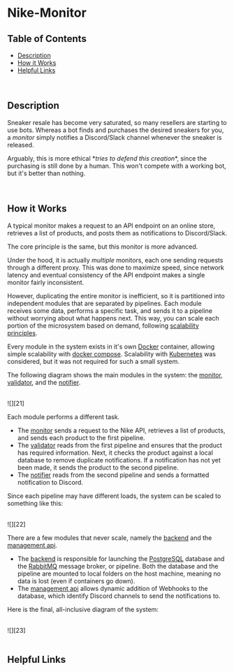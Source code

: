 # Nike-Monitor

## Table of Contents
- [Description](#Description)
- [How it Works](#How-it-Works)
- [Helpful Links](#Helpful-Links)

<br/>

## Description
Sneaker resale has become very saturated, so many resellers are starting to use bots. Whereas a bot finds and purchases the desired sneakers for you, a *monitor* simply notifies a Discord/Slack channel whenever the sneaker is released.

Arguably, this is more ethical \**tries to defend this creation*\*, since the purchasing is still done by a human. This won't compete with a working bot, but it's better than nothing.

<br/>

## How it Works
A typical monitor makes a request to an API endpoint on an online store, retrieves a list of products, and posts them as notifications to Discord/Slack.

The core principle is the same, but this monitor is more advanced.

Under the hood, it is actually *multiple* monitors, each one sending requests through a different proxy. This was done to maximize speed, since network latency and eventual consistency of the API endpoint makes a single monitor fairly inconsistent.

However, duplicating the entire monitor is inefficient, so it is partitioned into independent modules that are separated by pipelines. Each module receives some data, performs a specific task, and sends it to a pipeline without worrying about what happens next. This way, you can scale each portion of the microsystem based on demand, following [scalability principles][6].

Every module in the system exists in it's own [Docker][3] container, allowing simple scalability with [docker compose][4]. Scalability with [Kubernetes][5] was considered, but it was not required for such a small system. 

The following diagram shows the main modules in the system: the [monitor][11], [validator][12], and the [notifier][13].

<br/>
![][21]
<br/>

Each module performs a different task.
- The [monitor][11] sends a request to the Nike API, retrieves a list of products, and sends each product to the first pipeline.
- The [validator][12] reads from the first pipeline and ensures that the product has required information. Next, it checks the product against a local database to remove duplicate notifications. If a notification has not yet been made, it sends the product to the second pipeline.
- The [notifier][13] reads from the second pipeline and sends a formatted notification to Discord.

Since each pipeline may have different loads, the system can be scaled to something like this:

<br/>
![][22]
<br/>

There are a few modules that never scale, namely the [backend][15] and the [management api][14].
- The [backend][15] is responsible for launching the [PostgreSQL][2] database and the [RabbitMQ][1] message broker, or pipeline. Both the database and the pipeline are mounted to local folders on the host machine, meaning no data is lost (even if containers go down).
- The [management api][14] allows dynamic addition of Webhooks to the database, which identify Discord channels to send the notifications to.

Here is the final, all-inclusive diagram of the system:

<br/>
![][23]
<br/>

<br/>

## Helpful Links

[1]: https://www.rabbitmq.com/
[2]: https://www.postgresql.org/
[3]: https://www.docker.com/
[4]: https://docs.docker.com/compose/
[5]: https://kubernetes.io/
[6]: https://elastisys.com/2015/09/10/scalability-design-principles/
[11]: ./src/monitor
[12]: ./src/validator
[13]: ./src/notifier
[14]: ./src/management_api
[15]: ./src/backend
[21]: ./images/img1.jpg
[22]: ./images/img2.jpg
[23]: ./images/img3.jpg
